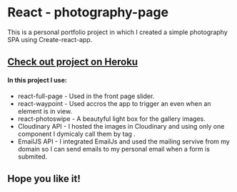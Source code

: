 <h1>React - photography-page </h1>

<p>This is a personal portfolio project in which I created a simple photography SPA using Create-react-app.</p>

<a href="http://iliyantsachev-live.herokuapp.com/"  target="_blank"><h2>Check out project on Heroku</h2></a>

<h4>In this project I use:</h4>

<ul>

<li>react-full-page - Used in the front page slider.</li>
<li>react-waypoint - Used accros the app to trigger an even when an element is in view.</li>
<li>react-photoswipe - A beautyful light box for the gallery images.</li>
<li>Cloudinary API - I hosted the images in Cloudinary and using only one component I dymicaly call them by tag .</li>
<li>EmailJS API - I integrated EmailJs and used the mailing servive from my domain so I can send emails to my personal email when a form is submited.</li>

</ul>

<h2>Hope you like it!</h2>
